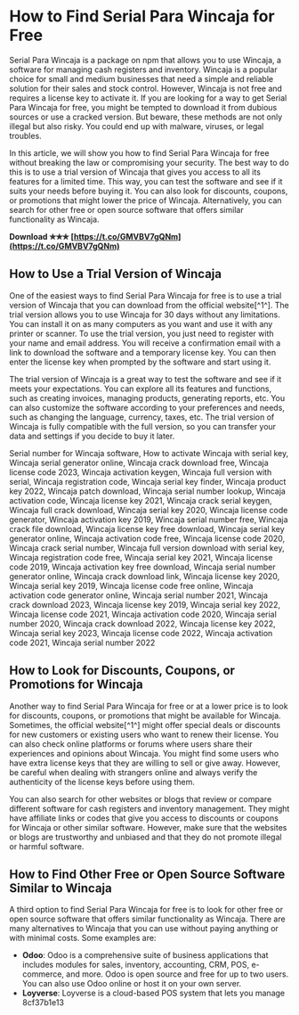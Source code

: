 
 
# How to Find Serial Para Wincaja for Free
 
Serial Para Wincaja is a package on npm that allows you to use Wincaja, a software for managing cash registers and inventory. Wincaja is a popular choice for small and medium businesses that need a simple and reliable solution for their sales and stock control. However, Wincaja is not free and requires a license key to activate it. If you are looking for a way to get Serial Para Wincaja for free, you might be tempted to download it from dubious sources or use a cracked version. But beware, these methods are not only illegal but also risky. You could end up with malware, viruses, or legal troubles.
 
In this article, we will show you how to find Serial Para Wincaja for free without breaking the law or compromising your security. The best way to do this is to use a trial version of Wincaja that gives you access to all its features for a limited time. This way, you can test the software and see if it suits your needs before buying it. You can also look for discounts, coupons, or promotions that might lower the price of Wincaja. Alternatively, you can search for other free or open source software that offers similar functionality as Wincaja.
 
**Download ✯✯✯ [https://t.co/GMVBV7gQNm](https://t.co/GMVBV7gQNm)**


 
## How to Use a Trial Version of Wincaja
 
One of the easiest ways to find Serial Para Wincaja for free is to use a trial version of Wincaja that you can download from the official website[^1^]. The trial version allows you to use Wincaja for 30 days without any limitations. You can install it on as many computers as you want and use it with any printer or scanner. To use the trial version, you just need to register with your name and email address. You will receive a confirmation email with a link to download the software and a temporary license key. You can then enter the license key when prompted by the software and start using it.
 
The trial version of Wincaja is a great way to test the software and see if it meets your expectations. You can explore all its features and functions, such as creating invoices, managing products, generating reports, etc. You can also customize the software according to your preferences and needs, such as changing the language, currency, taxes, etc. The trial version of Wincaja is fully compatible with the full version, so you can transfer your data and settings if you decide to buy it later.
 
Serial number for Wincaja software,  How to activate Wincaja with serial key,  Wincaja serial generator online,  Wincaja crack download free,  Wincaja license code 2023,  Wincaja activation keygen,  Wincaja full version with serial,  Wincaja registration code,  Wincaja serial key finder,  Wincaja product key 2022,  Wincaja patch download,  Wincaja serial number lookup,  Wincaja activation code,  Wincaja license key 2021,  Wincaja crack serial keygen,  Wincaja full crack download,  Wincaja serial key 2020,  Wincaja license code generator,  Wincaja activation key 2019,  Wincaja serial number free,  Wincaja crack file download,  Wincaja license key free download,  Wincaja serial key generator online,  Wincaja activation code free,  Wincaja license code 2020,  Wincaja crack serial number,  Wincaja full version download with serial key,  Wincaja registration code free,  Wincaja serial key 2021,  Wincaja license code 2019,  Wincaja activation key free download,  Wincaja serial number generator online,  Wincaja crack download link,  Wincaja license key 2020,  Wincaja serial key 2019,  Wincaja license code free online,  Wincaja activation code generator online,  Wincaja serial number 2021,  Wincaja crack download 2023,  Wincaja license key 2019,  Wincaja serial key 2022,  Wincaja license code 2021,  Wincaja activation code 2020,  Wincaja serial number 2020,  Wincaja crack download 2022,  Wincaja license key 2022,  Wincaja serial key 2023,  Wincaja license code 2022,  Wincaja activation code 2021,  Wincaja serial number 2022
 
## How to Look for Discounts, Coupons, or Promotions for Wincaja
 
Another way to find Serial Para Wincaja for free or at a lower price is to look for discounts, coupons, or promotions that might be available for Wincaja. Sometimes, the official website[^1^] might offer special deals or discounts for new customers or existing users who want to renew their license. You can also check online platforms or forums where users share their experiences and opinions about Wincaja. You might find some users who have extra license keys that they are willing to sell or give away. However, be careful when dealing with strangers online and always verify the authenticity of the license keys before using them.
 
You can also search for other websites or blogs that review or compare different software for cash registers and inventory management. They might have affiliate links or codes that give you access to discounts or coupons for Wincaja or other similar software. However, make sure that the websites or blogs are trustworthy and unbiased and that they do not promote illegal or harmful software.
 
## How to Find Other Free or Open Source Software Similar to Wincaja
 
A third option to find Serial Para Wincaja for free is to look for other free or open source software that offers similar functionality as Wincaja. There are many alternatives to Wincaja that you can use without paying anything or with minimal costs. Some examples are:
 
- **Odoo**: Odoo is a comprehensive suite of business applications that includes modules for sales, inventory, accounting, CRM, POS, e-commerce, and more. Odoo is open source and free for up to two users. You can also use Odoo online or host it on your own server.
- **Loyverse**: Loyverse is a cloud-based POS system that lets you manage 8cf37b1e13



